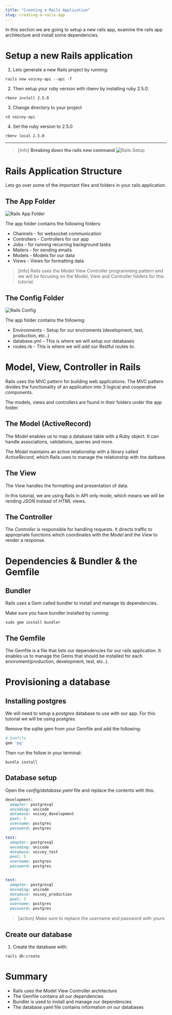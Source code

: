 ```yaml
---
title: "Creating a Rails Application"
slug: creating-a-rails-app
---
```


In this section we are going to setup a new rails app, examine the rails app architecture and install some dependencies.

# Setup a new Rails application

1. Lets generate a new Rails project by running:

```shell
rails new voicey-api --api -T
```

2. Then setup your ruby version with rbenv by installing ruby 2.5.0:

```shell
rbenv install 2.5.0
```

3. Change directory to your project

```shell
cd voicey-api
```

4. Set the ruby version to 2.5.0

```shell
rbenv local 2.5.0
```

----

> [info]
> **Breaking down the rails new command**
> ![Rails Setup](assets/rails-init.png)

# Rails Application Structure

Lets go over some of the important files and folders in your rails application.

<!-- ## Overview -->

<!-- ![Rails App Overview](assets/rails-app-overview.png) -->

## The App Folder

![Rails App Folder](assets/rails-app.png)

The app folder contains the following folders:

- Channels - for websocket communication
- Controllers - Controllers for our app
- Jobs - for running recurring background tasks
- Mailers - for sending emails
- Models - Models for our data
- Views - Views for formatting data

> [info]
> Rails uses the Model View Controller programming pattern and we will be focusing on the Model, View and Controller folders for this tutorial.

## The Config Folder

![Rails Config](assets/rails-config.png)

The app folder contains the following:

- Environments - Setup for our enviroments (development, test, production, etc..)
- database.yml - This is where we will setup our databases
- routes.rb - This is where we will add our Restful routes to.

# Model, View, Controller in Rails

Rails uses the MVC pattern for building web applications. The MVC pattern divides the functionality of an application into 3 logical and cooperative components.

The models, views and controllers are found in their folders under the app folder.

## The Model (ActiveRecord)

The _Model_ enables us to map a database table with a Ruby object. It can handle associations, validations, queries and more.

The _Model_ maintains an active relationship with a library called _ActiveRecord_, which Rails uses to manage the relationship with the datbase.

## The View

The _View_ handles the formatting and presentation of data.

In this tutorial, we are using Rails in API only mode, which means we will be rending _JSON_ instead of _HTML_ views.

## The Controller

The _Controller_ is responsible for handling requests. It directs traffic to appropriate functions which coordinates with the _Model_ and the _View_ to render a response.

# Dependencies & Bundler & the Gemfile

## Bundler

Rails uses a Gem called bundler to install and manage its dependencies.

Make sure you have bundler installed by running:

```shell
sudo gem install bundler
```

## The Gemfile

The Gemfile is a file that lists our dependencies for our rails application.
It enables us to manage the Gems that should be installed for each enviroment(production, development, test, etc..).

# Provisioning a database

## Installing postgres

We will need to setup a _postgres_ database to use with our app. For this tutorial we will be using postgres.

Remove the sqlite gem from your Gemfile and add the following:

```ruby
# Gemfile
gem 'pg'
```

Then run the follow in your terminal:

```shell
bundle install
```

## Database setup

Open the _config/database.yaml_ file and replace the contents with this:

```ruby
development:
  adapter: postgresql
  encoding: unicode
  database: voicey_development
  pool: 5
  username: postgres
  password: postgres

test:
  adapter: postgresql
  encoding: unicode
  database: voicey_test
  pool: 5
  username: postgres
  password: postgres


test:
  adapter: postgresql
  encoding: unicode
  database: voicey_production
  pool: 5
  username: postgres
  password: postgres
```

> [action]
> Make sure to replace the username and password with yours

## Create our database

1. Create the database with:

```shell
rails db:create
```

# Summary

- Rails uses the Model View Controller architecture
- The Gemfile contains all our dependencies
- Bundler is used to install and manage our dependencies
- The database.yaml file contains information on our databases
